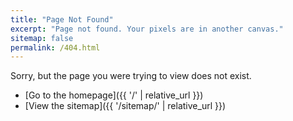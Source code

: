 ```yaml
---
title: "Page Not Found"
excerpt: "Page not found. Your pixels are in another canvas."
sitemap: false
permalink: /404.html
---
```


Sorry, but the page you were trying to view does not exist.

- [Go to the homepage]({{ '/' | relative_url }})
- [View the sitemap]({{ '/sitemap/' | relative_url }})
